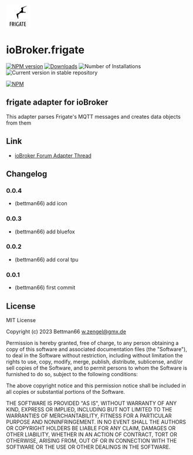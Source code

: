 ![Logo](admin/frigate.png)
# ioBroker.frigate

[![NPM version](https://img.shields.io/npm/v/iobroker.frigate.svg)](https://www.npmjs.com/package/iobroker.frigate)
[![Downloads](https://img.shields.io/npm/dm/iobroker.frigate.svg)](https://www.npmjs.com/package/iobroker.frigate)
![Number of Installations](https://iobroker.live/badges/frigate-installed.svg)
![Current version in stable repository](https://iobroker.live/badges/frigate-stable.svg)

[![NPM](https://nodei.co/npm/iobroker.frigate.png?downloads=true)](https://nodei.co/npm/iobroker.frigate/)

## frigate adapter for ioBroker
This adapter parses Frigate's MQTT messages and creates data objects from them

## Link
* [ioBroker Forum Adapter Thread](https://forum.iobroker.net/topic/64928/test-frigate-adapter-v0-0-1-alpha)

## Changelog
### 0.0.4
* (bettman66) add icon

### 0.0.3
* (bettman66) add bluefox

### 0.0.2
* (bettman66) add coral tpu

### 0.0.1
* (bettman66) first commit

## License
MIT License

Copyright (c) 2023 Bettman66 <w.zengel@gmx.de>

Permission is hereby granted, free of charge, to any person obtaining a copy
of this software and associated documentation files (the "Software"), to deal
in the Software without restriction, including without limitation the rights
to use, copy, modify, merge, publish, distribute, sublicense, and/or sell
copies of the Software, and to permit persons to whom the Software is
furnished to do so, subject to the following conditions:

The above copyright notice and this permission notice shall be included in all
copies or substantial portions of the Software.

THE SOFTWARE IS PROVIDED "AS IS", WITHOUT WARRANTY OF ANY KIND, EXPRESS OR
IMPLIED, INCLUDING BUT NOT LIMITED TO THE WARRANTIES OF MERCHANTABILITY,
FITNESS FOR A PARTICULAR PURPOSE AND NONINFRINGEMENT. IN NO EVENT SHALL THE
AUTHORS OR COPYRIGHT HOLDERS BE LIABLE FOR ANY CLAIM, DAMAGES OR OTHER
LIABILITY, WHETHER IN AN ACTION OF CONTRACT, TORT OR OTHERWISE, ARISING FROM,
OUT OF OR IN CONNECTION WITH THE SOFTWARE OR THE USE OR OTHER DEALINGS IN THE
SOFTWARE.